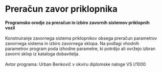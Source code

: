 # Preračun zavor priklopnika
<b>Programsko orodje za preračun in izbiro zavornih sistemov priklopnih vozil</b> <br/>
<br/>
Konstruiranje zavornega sistema priklopnikov obsega preračun parametrov zavornega
sistema in izbiro zavornega sklopa. Na podlagi vhodnih parametrov
program poda izhodne parametre, ki potrdijo ali ovržejo izbran zavorni sklop iz kataloga
dobavitelja.<br/>
<br/>
Avtor programa: Urban Benkovič v okviru diplomske naloge VS I/1000

